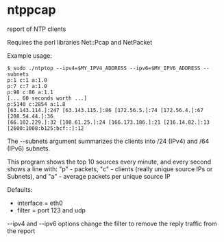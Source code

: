 # ntppcap

report of NTP clients

Requires the perl libraries Net::Pcap and NetPacket

Example usage:

	$ sudo ./ntptop --ipv4=$MY_IPV4_ADDRESS --ipv6=$MY_IPV6_ADDRESS --subnets
	p:1 c:1 a:1.0
	p:7 c:7 a:1.0
	p:98 c:86 a:1.1
	[... 60 seconds worth ...]
	p:5140 c:2854 a:1.8
	[63.143.114.]:247 [63.143.115.]:86 [172.56.5.]:74 [172.56.4.]:67 [208.54.44.]:36 
	[66.102.229.]:32 [108.61.25.]:24 [166.173.186.]:21 [216.14.82.]:13 
	[2600:1008:b125:bcf::]:12 

The --subnets argument summarizes the clients into /24 (IPv4) and /64 (IPv6) subnets. 

This program shows the top 10 sources every minute, and every second shows a line with: "p" - packets, "c" - clients (really unique source IPs or Subnets), and "a" - average packets per unique source IP

Defaults:

 * interface = eth0
 * filter = port 123 and udp

--ipv4 and --ipv6 options change the filter to remove the reply traffic from the report
